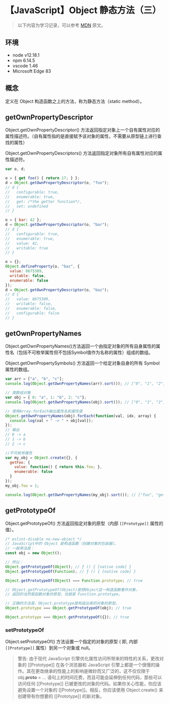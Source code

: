 # 【JavaScript】Object 静态方法（三）

> 以下内容为学习记录，可以参考 [MDN][1] 原文。

## 环境

- node v12.18.1
- npm 6.14.5
- vscode 1.46
- Microsoft Edge 83

## 概念

定义在 Object 构造函数之上的方法，称为静态方法（static method）。

## getOwnPropertyDescriptor

Object.getOwnPropertyDescriptor() 方法返回指定对象上一个自有属性对应的属性描述符。（自有属性指的是直接赋予该对象的属性，不需要从原型链上进行查找的属性）

Object.getOwnPropertyDescriptors() 方法返回指定对象所有自有属性对应的属性描述符。

```js
var o, d;

o = { get foo() { return 17; } };
d = Object.getOwnPropertyDescriptor(o, "foo");
// d {
//   configurable: true,
//   enumerable: true,
//   get: /*the getter function*/,
//   set: undefined
// }

o = { bar: 42 };
d = Object.getOwnPropertyDescriptor(o, "bar");
// d {
//   configurable: true,
//   enumerable: true,
//   value: 42,
//   writable: true
// }

o = {};
Object.defineProperty(o, "baz", {
  value: 8675309,
  writable: false,
  enumerable: false
});
d = Object.getOwnPropertyDescriptor(o, "baz");
// d {
//   value: 8675309,
//   writable: false,
//   enumerable: false,
//   configurable: false
// }
```

## getOwnPropertyNames

Object.getOwnPropertyNames()方法返回一个由指定对象的所有自身属性的属性名（包括不可枚举属性但不包括Symbol值作为名称的属性）组成的数组。

Object.getOwnPropertySymbols() 方法返回一个给定对象自身的所有 Symbol 属性的数组。

```js
var arr = ["a", "b", "c"];
console.log(Object.getOwnPropertyNames(arr).sort()); // ["0", "1", "2", "length"]

// 类数组对象
var obj = { 0: "a", 1: "b", 2: "c"};
console.log(Object.getOwnPropertyNames(obj).sort()); // ["0", "1", "2"]

// 使用Array.forEach输出属性名和属性值
Object.getOwnPropertyNames(obj).forEach(function(val, idx, array) {
  console.log(val + " -> " + obj[val]);
});
// 输出
// 0 -> a
// 1 -> b
// 2 -> c

//不可枚举属性
var my_obj = Object.create({}, {
  getFoo: {
    value: function() { return this.foo; },
    enumerable: false
  }
});
my_obj.foo = 1;

console.log(Object.getOwnPropertyNames(my_obj).sort()); // ["foo", "getFoo"]
```

## getPrototypeOf

Object.getPrototypeOf() 方法返回指定对象的原型（内部 `[[Prototype]]` 属性的值）。

```js
/* eslint-disable no-new-object */
// JavaScript中的 Object 是构造函数（创建对象的包装器）。
// 一般用法是：
const obj = new Object();

// 所以：
Object.getPrototypeOf(Object); // ƒ () { [native code] }
Object.getPrototypeOf(Function); // ƒ () { [native code] }

Object.getPrototypeOf(Object) === Function.prototype; // true

// Object.getPrototypeOf(Object)是把Object这一构造函数看作对象，
// 返回的当然是函数对象的原型，也就是 Function.prototype。

// 正确的方法是，Object.prototype是构造出来的对象的原型。
Object.prototype === Object.getPrototypeOf(obj); // true

Object.prototype === Object.getPrototypeOf({}); // true
```

### setPrototypeOf

Object.setPrototypeOf() 方法设置一个指定的对象的原型 ( 即, 内部 `[[Prototype]]` 属性）到另一个对象或 null。

> 警告: 由于现代 JavaScript 引擎优化属性访问所带来的特性的关系，更改对象的 [[Prototype]] 在各个浏览器和 JavaScript 引擎上都是一个很慢的操作。其在更改继承的性能上的影响是微妙而又广泛的，这不仅仅限于 obj.__proto__ = ... 语句上的时间花费，而且可能会延伸到任何代码，那些可以访问任何 [[Prototype]] 已被更改的对象的代码。如果你关心性能，你应该避免设置一个对象的 [[Prototype]]。相反，你应该使用 Object.create() 来创建带有你想要的 [[Prototype]] 的新对象。

[1]: https://developer.mozilla.org/zh-CN/docs/Web/JavaScript/Reference/Global_Objects/Object


